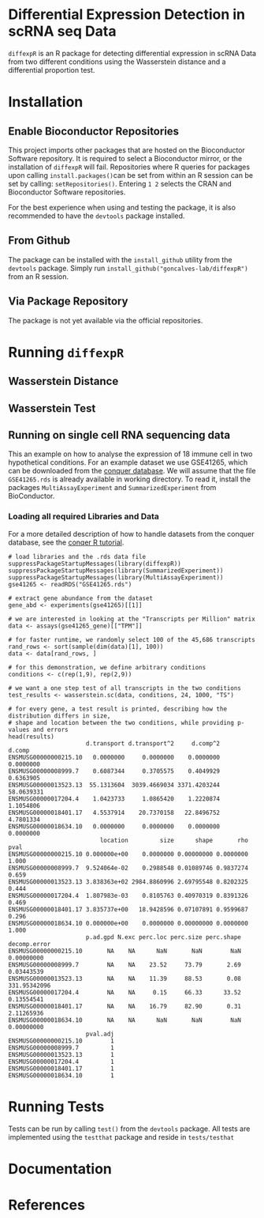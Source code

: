 # Differential Expression Detection in scRNA seq Data

`diffexpR` is an R package for detecting differential expression in scRNA Data from two different conditions using the Wasserstein distance and a differential proportion test.

# Installation

## Enable Bioconductor Repositories
This project imports other packages that are hosted on the Bioconductor Software repository.
It is required to select a Bioconductor mirror, or the installation of `diffexpR` will fail.
Repositories where R queries for packages upon calling `install.packages()`can be set from within an R session can be set by calling: `setRepositories()`.
Entering `1 2` selects the CRAN and Bioconductor Software repositories.

For the best experience when using and testing the package, it is also recommended to have the `devtools` package installed.

## From Github

The package can be installed with the `install_github` utility from the `devtools` package.
Simply run `install_github("goncalves-lab/diffexpR")` from an R session.

## Via Package Repository

The package is not yet available via the official repositories.


# Running `diffexpR`

## Wasserstein Distance

## Wasserstein Test

## Running on single cell RNA sequencing data

This an example on how to analyse the expression of 18 immune cell in two hypothetical conditions.
For an example dataset we use GSE41265, which can be downloaded from the [conquer database](http://imlspenticton.uzh.ch:3838/conquer/). 
We will assume that the file `GSE41265.rds` is already available in working directory.
To read it, install the packages `MultiAssayExperiment` and `SummarizedExperiment` from BioConductor.

### Loading all required Libraries and Data

For a more detailed description of how to handle datasets from the conquer database, see the [conqer R tutorial](https://github.com/markrobinsonuzh/conquer/blob/master/shiny-download/tutorial.md).
```
# load libraries and the .rds data file
suppressPackageStartupMessages(library(diffexpR))
suppressPackageStartupMessages(library(SummarizedExperiment))
suppressPackageStartupMessages(library(MultiAssayExperiment))
gse41265 <- readRDS("GSE41265.rds")

# extract gene abundance from the dataset
gene_abd <- experiments(gse41265)[[1]]

# we are interested in looking at the "Transcripts per Million" matrix
data <- assays(gse41265_gene)[["TPM"]]

# for faster runtime, we randomly select 100 of the 45,686 transcripts
rand_rows <- sort(sample(dim(data)[1], 100))
data <- data[rand_rows, ]

# for this demonstration, we define arbitrary conditions
conditions <- c(rep(1,9), rep(2,9))

# we want a one step test of all transcripts in the two conditions
test_results <- wasserstein.sc(data, conditions, 24, 1000, "TS")

# for every gene, a test result is printed, describing how the distribution differs in size,
# shape and location between the two conditions, while providing p-values and errors
head(results)
                      d.transport d.transport^2     d.comp^2     d.comp
ENSMUSG00000000215.10   0.0000000     0.0000000    0.0000000  0.0000000
ENSMUSG00000008999.7    0.6087344     0.3705575    0.4049929  0.6363905
ENSMUSG00000013523.13  55.1313604  3039.4669034 3371.4203244 58.0639331
ENSMUSG00000017204.4    1.0423733     1.0865420    1.2220874  1.1054806
ENSMUSG00000018401.17   4.5537914    20.7370158   22.8496752  4.7801334
ENSMUSG00000018634.10   0.0000000     0.0000000    0.0000000  0.0000000
                          location         size      shape       rho  pval
ENSMUSG00000000215.10 0.000000e+00    0.0000000 0.00000000 0.0000000 1.000
ENSMUSG00000008999.7  9.524064e-02    0.2988548 0.01089746 0.9837274 0.659
ENSMUSG00000013523.13 3.838363e+02 2984.8860996 2.69795548 0.8202325 0.444
ENSMUSG00000017204.4  1.807983e-03    0.8105763 0.40970319 0.8391326 0.469
ENSMUSG00000018401.17 3.835737e+00   18.9428596 0.07107891 0.9599687 0.296
ENSMUSG00000018634.10 0.000000e+00    0.0000000 0.00000000 0.0000000 1.000
                      p.ad.gpd N.exc perc.loc perc.size perc.shape decomp.error
ENSMUSG00000000215.10       NA    NA      NaN       NaN        NaN   0.00000000
ENSMUSG00000008999.7        NA    NA    23.52     73.79       2.69   0.03443539
ENSMUSG00000013523.13       NA    NA    11.39     88.53       0.08 331.95342096
ENSMUSG00000017204.4        NA    NA     0.15     66.33      33.52   0.13554541
ENSMUSG00000018401.17       NA    NA    16.79     82.90       0.31   2.11265936
ENSMUSG00000018634.10       NA    NA      NaN       NaN        NaN   0.00000000
                      pval.adj
ENSMUSG00000000215.10        1
ENSMUSG00000008999.7         1
ENSMUSG00000013523.13        1
ENSMUSG00000017204.4         1
ENSMUSG00000018401.17        1
ENSMUSG00000018634.10        1

```

# Running Tests

Tests can be run by calling `test()` from the `devtools` package.
All tests are implemented using the `testthat` package and reside in `tests/testhat`

# Documentation

# References


